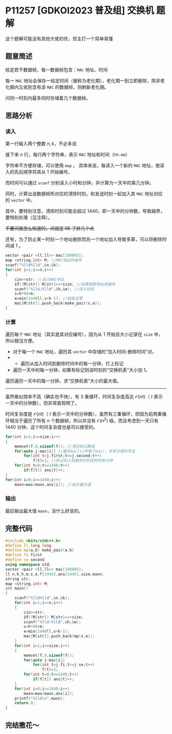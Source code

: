 # P11257 [GDKOI2023 普及组] 交换机 题解

这个题解可能没有其他大佬的优，但主打一个简单易懂

## 题意简述
给定若干数据帧，每一数据帧包含：$\texttt{MAC}$ 地址、时间

每一 $\texttt{MAC}$ 地址会保存一给定时间（被称为老化期），老化期一到立即删除，除非老化期内又收到含有该 $\texttt{MAC}$ 的数据帧，则刷新老化期。

问同一时刻内最多同时存储着几个数据帧。

## 思路分析
### 读入
第一行输入两个整数 $n,k$，不必多说

接下来 $n$ 行，每行两个字符串，表示 $\texttt{MAC}$ 地址和时间（$\texttt{hh:mm}$）

字符串不方便存储，可以使用 `map` 。
具体来说，每读入一个新的 $\texttt{MAC}$ 地址，按读入的先后顺序将其从 $1$ 开始编号。

而时间可以通过 `scanf` 分别读入小时和分钟，并计算为一天中的第几分钟。

同时，计算出该数据帧所对应的清除时刻，和发送时刻一起加入其 $\texttt{MAC}$ 地址对应的 `vector` 中。

其中，要特别注意，清除时刻可能会超过 $1440$，即一天中的分钟数，导致越界，要特别处理（见注释）。

~~不要问我怎么知道的，问就是 RE 了好几个点~~

还有，为了防止某一时刻一个地址删除而另一个地址加入导致多算，可以将删除时间减 $1$ 。

```cpp
vector <pair <ll,ll>> mac[100005];
map <string,int> M; //MAC地址的编号
scanf("%lld%lld",&n,&k);
for(int i=1;i<=n;i++)
{
	cin>>str; //读入MAC地址
	if(!M[str]) M[str]=++size; //如果是新地址则编号
	scanf("%lld:%lld",&h,&m); //读入时间
	s=h*60+m;
	e=min(1440ll,s+k-1); //就是这里
	mac[M[str]].push_back(make_pair(s,e));
}
```

### 计算

遍历每个 $\texttt{MAC}$ 地址（其实是其对应编号），因为从 $1$ 开始且大小记录在 `size` 中，所以相当方便。

- 对于每一个 $\texttt{MAC}$ 地址，遍历其 `vector` 中存储的“加入时间-删除时间”对。
- - 遍历从加入时间到删除时间中的每一分钟，打上标记
- 遍历一天中的每一分钟，如果有标记则该时刻的“交换机表”大小加 $1$。

遍历遍历一天中的每一分钟，求“交换机表”大小的最大值。

----------

虽然看似效率不高（确实也不快），有 $3$ 重循环，时间复杂度高达 $\mathcal{O}(nt)$（ $t$ 表示一天中的分钟数），但非常直观明了。

时间复杂度是 $\mathcal{O}(nt)$（ $t$ 表示一天中的分钟数），虽然有三重循环，但因为前两重循环相当于遍历了所有 $n$ 个数据帧，所以并没有 $\mathcal{O}(n^2)$ 级。而且考虑到一天只有 $1440$ 分钟，这个时间复杂度也是可以接受的。

```cpp
for(int i=1;i<=size;i++)
{
	memset(f,0,sizeof(f)); //清空标记数组
	for(auto j:mac[i]) //遍历mac[i]中每个pair，非常方便的写法
		for(int t=j.first;t<=j.second;t++)
			f[t]=1; //标记加入到删除时刻间的所有分钟
	for(int t=0;t<=1440;t++)
		if(f[t]) ans[t]++;		
}
for(int i=0;i<=1440;i++)
	maxn=max(maxn,ans[i]); //统计最大值
```

### 输出

最后输出最大值 `maxn`，没什么好说的。


## 完整代码
```cpp
#include <bits/stdc++.h>
#define ll long long
#define mp(a,b) make_pair(a,b)
#define fi first
#define se second
using namespace std;
vector <pair <ll,ll>> mac[100005];
ll n,k,h,m,s,e,f[1445],ans[1445],size,maxn;
string str;
map <string,int> M;
int main()
{
	scanf("%lld%lld",&n,&k);
	for(int i=1;i<=n;i++)
	{
		cin>>str;
		if(!M[str]) M[str]=++size;
		scanf("%lld:%lld",&h,&m);
		s=h*60+m;
		e=min(1440ll,s+k-1);
		mac[M[str]].push_back(mp(s,e));
	}
	for(int i=1;i<=size;i++)
	{
		memset(f,0,sizeof(f));
		for(auto j:mac[i])
			for(int t=j.fi;t<=j.se;t++)
				f[t]=1;
		for(int t=0;t<=1440;t++)
			if(f[t]) ans[t]++;		
	}
	for(int i=0;i<=1440;i++)
		maxn=max(maxn,ans[i]);
	printf("%lld\n",maxn);	
	return 0;
}
```

## 完结撒花～